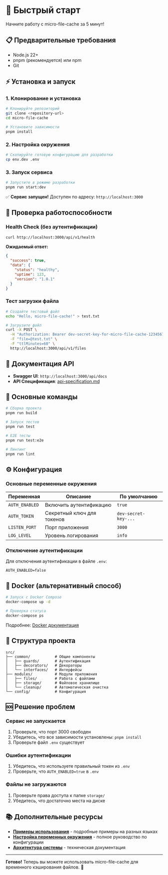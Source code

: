 # 🚀 Быстрый старт

Начните работу с micro-file-cache за 5 минут!

## 📋 Предварительные требования

- Node.js 22+
- pnpm (рекомендуется) или npm
- Git

## ⚡ Установка и запуск

### 1. Клонирование и установка

```bash
# Клонируйте репозиторий
git clone <repository-url>
cd micro-file-cache

# Установите зависимости
pnpm install
```

### 2. Настройка окружения

```bash
# Скопируйте готовую конфигурацию для разработки
cp env.dev .env
```

### 3. Запуск сервиса

```bash
# Запустите в режиме разработки
pnpm run start:dev
```

✅ **Сервис запущен!** Доступен по адресу: `http://localhost:3000`

## 🧪 Проверка работоспособности

### Health Check (без аутентификации)

```bash
curl http://localhost:3000/api/v1/health
```

**Ожидаемый ответ:**

```json
{
  "success": true,
  "data": {
    "status": "healthy",
    "uptime": 123,
    "version": "1.0.1"
  }
}
```

### Тест загрузки файла

```bash
# Создайте тестовый файл
echo "Hello, micro-file-cache!" > test.txt

# Загрузите файл
curl -X POST \
  -H "Authorization: Bearer dev-secret-key-for-micro-file-cache-12345678901234567890" \
  -F "file=@test.txt" \
  -F "ttlMinutes=60" \
  http://localhost:3000/api/v1/files
```

## 📖 Документация API

- **Swagger UI**: `http://localhost:3000/api/docs`
- **API Спецификация**: [api-specification.md](api-specification.md)

## 🔧 Основные команды

```bash
# Сборка проекта
pnpm run build

# Запуск тестов
pnpm run test

# E2E тесты
pnpm run test:e2e

# Линтинг
pnpm run lint
```

## ⚙️ Конфигурация

### Основные переменные окружения

| Переменная     | Описание                   | По умолчанию         |
| -------------- | -------------------------- | -------------------- |
| `AUTH_ENABLED` | Включить аутентификацию    | `true`               |
| `AUTH_TOKEN`   | Секретный ключ для токенов | `dev-secret-key-...` |
| `LISTEN_PORT`  | Порт приложения            | `3000`               |
| `LOG_LEVEL`    | Уровень логирования        | `info`               |

### Отключение аутентификации

Для отключения аутентификации в файле `.env`:

```env
AUTH_ENABLED=false
```

## 🐳 Docker (альтернативный способ)

```bash
# Запуск с Docker Compose
docker-compose up -d

# Проверка статуса
docker-compose ps
```

Подробнее: [Docker документация](DOCKER_USAGE.md)

## 📁 Структура проекта

```
src/
├── common/           # Общие компоненты
│   ├── guards/       # Аутентификация
│   ├── decorators/   # Декораторы
│   └── interfaces/   # Интерфейсы
├── modules/          # Модули приложения
│   ├── files/        # Работа с файлами
│   ├── storage/      # Файловое хранилище
│   └── cleanup/      # Автоматическая очистка
└── config/           # Конфигурация
```

## 🆘 Решение проблем

### Сервис не запускается

1. Проверьте, что порт 3000 свободен
2. Убедитесь, что все зависимости установлены: `pnpm install`
3. Проверьте файл `.env` существует

### Ошибки аутентификации

1. Убедитесь, что используете правильный токен из `.env`
2. Проверьте, что `AUTH_ENABLED=true` в `.env`

### Файлы не загружаются

1. Проверьте права доступа к папке `storage/`
2. Убедитесь, что достаточно места на диске

## 📚 Дополнительные ресурсы

- **[Примеры использования](USAGE_EXAMPLES.md)** - подробные примеры на разных языках
- **[Настройка переменных окружения](ENV_SETUP.md)** - полное руководство по конфигурации
- **[Архитектура системы](architecture.md)** - техническая документация

---

**Готово!** Теперь вы можете использовать micro-file-cache для временного кэширования файлов. 🎉
